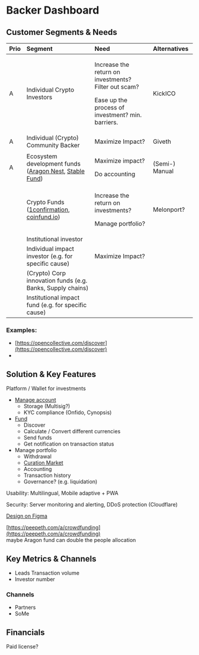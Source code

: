 # Backer Dashboard

## Customer Segments & Needs

<table>
  <thead>
    <tr>
      <th style="text-align:left">Prio</th>
      <th style="text-align:left">Segment</th>
      <th style="text-align:left">Need</th>
      <th style="text-align:left">Alternatives</th>
    </tr>
  </thead>
  <tbody>
    <tr>
      <td style="text-align:left">A</td>
      <td style="text-align:left">Individual Crypto Investors</td>
      <td style="text-align:left">
        <p>Increase the return on investments?
          <br />Filter out scam?</p>
        <p>Ease up the process of investment? min. barriers.</p>
      </td>
      <td style="text-align:left">KickICO</td>
    </tr>
    <tr>
      <td style="text-align:left">A</td>
      <td style="text-align:left">Individual (Crypto) Community Backer</td>
      <td style="text-align:left">Maximize Impact?</td>
      <td style="text-align:left">Giveth</td>
    </tr>
    <tr>
      <td style="text-align:left">A</td>
      <td style="text-align:left">Ecosystem development funds (<a href="https://github.com/aragon/nest">Aragon Nest</a>,
        <a
        href="https://stable.fund/">Stable Fund</a>)</td>
      <td style="text-align:left">
        <p>Maximize impact?</p>
        <p>Do accounting</p>
      </td>
      <td style="text-align:left">(Semi-) Manual</td>
    </tr>
    <tr>
      <td style="text-align:left"></td>
      <td style="text-align:left">Crypto Funds (<a href="https://www.1confirmation.com/">1confirmation</a>,
        <a
        href="https://coinfund.io">coinfund.io</a>)</td>
      <td style="text-align:left">
        <p>Increase the return on investments?</p>
        <p>Manage portfolio?</p>
      </td>
      <td style="text-align:left">Melonport?</td>
    </tr>
    <tr>
      <td style="text-align:left"></td>
      <td style="text-align:left">Institutional investor</td>
      <td style="text-align:left"></td>
      <td style="text-align:left"></td>
    </tr>
    <tr>
      <td style="text-align:left"></td>
      <td style="text-align:left">Individual impact investor (e.g. for specific cause)</td>
      <td style="text-align:left">Maximize Impact?</td>
      <td style="text-align:left"></td>
    </tr>
    <tr>
      <td style="text-align:left"></td>
      <td style="text-align:left">(Crypto) Corp innovation funds (e.g. Banks, Supply chains)</td>
      <td style="text-align:left"></td>
      <td style="text-align:left"></td>
    </tr>
    <tr>
      <td style="text-align:left"></td>
      <td style="text-align:left">Institutional impact fund (e.g. for specific cause)</td>
      <td style="text-align:left"></td>
      <td style="text-align:left"></td>
    </tr>
  </tbody>
</table>

### Examples:

* [https://opencollective.com/discover](https://opencollective.com/discover)
* 
## Solution & Key Features

Platform / Wallet for investments

* [Manage account](https://wiki.crowdfunding3.com/docs/investor-panel/manage-account)
  * Storage \(Multisig?\)
  * KYC compliance \(Onfido, Cynopsis\)
* [Fund](https://wiki.crowdfunding3.com/docs/backer-dashboard/fund)
  * Discover
  * Calculate / Convert different currencies
  * Send funds
  * Get notification on transaction status
* Manage portfolio
  * Withdrawal
  * [Curation Market](https://wiki.crowdfunding3.com/docs/investor-panel/curation-market-wip)
  * Accounting
  * Transaction history
  * Governance? \(e.g. liquidation\)

Usability: Multilingual, Mobile adaptive + PWA

Security: Server monitoring and alerting, DDoS protection \(Cloudflare\)

[Design on Figma](https://www.figma.com/file/QpCtateVnPmMwN4yqj5RWS/Funder-Panel-v-1.1?node-id=2690%3A2482)



[https://peepeth.com/a/crowdfunding](https://peepeth.com/a/crowdfunding)  
maybe Aragon fund can double the people allocation

## Key Metrics & Channels

* Leads Transaction volume
* Investor number

### Channels

* Partners
* SoMe 

## Financials

Paid license?


